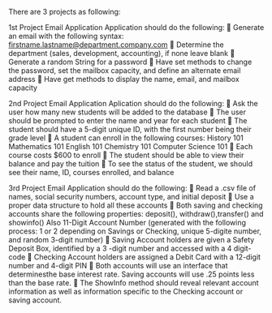 There are 3 projects as following:

1st Project Email Application Application should do the following: 
 Generate an email with the following syntax: firstname.lastname@department.company.com 
 Determine the department (sales, development, accounting), if none leave blank  Generate a random String for a password 
 Have set methods to change the password, set the mailbox capacity, and define an alternate email address 
 Have get methods to display the name, email, and mailbox capacity

2nd Project Email Application Aplication should do the following: 
 Ask the user how many new students will be added to the database 
 The user should be prompted to enter the name and year for each student 
 The student should have a 5-digit unique ID, with the first number being their grade level 
 A student can enroll in the following courses: History 101 Mathematics 101 English 101 Chemistry 101 Computer Science 101 
 Each course costs $600 to enroll 
 The student should be able to view their balance and pay the tuition 
 To see the status of the student, we should see their name, ID, courses enrolled, and balance

3rd Project Email Application should do the following:
 Read a .csv file of names, social security numbers, account type, and initial deposit 
 Use a proper data structure to hold all these accounts 
 Both saving and checking accounts share the following properties: deposit(), withdraw(),transfer() and showinfo() Also 11-Digit Account Number (generated with the following process: 1 or 2 depending on Savings or Checking, unique 5-digite number, and random 3-digit number) 
 Saving Account holders are given a Safety Deposit Box, identified by a 3 -digit number and accessed with a 4 digit-code 
 Checking Account holders are assigned a Debit Card with a 12-digit number and 4-digit PIN 
 Both accounts will use an interface that determinesthe base interest rate. Saving accounts will use .25 points less than the base rate. 
 The ShowInfo method should reveal relevant account information as well as information specific to the Checking account or saving account.
